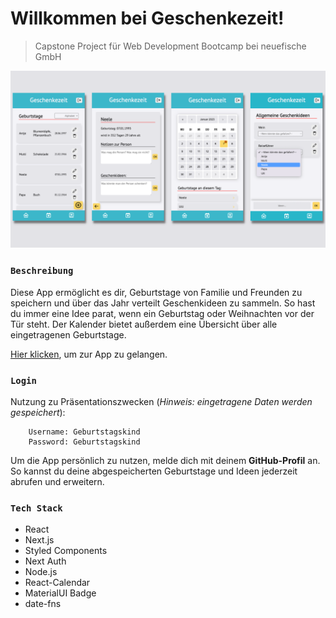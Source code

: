 # Willkommen bei Geschenkezeit!

> Capstone Project für Web Development Bootcamp bei neuefische GmbH

![Geschenkezeit Demo](/public/assets/Geschenkezeit_Demo.png)

### `Beschreibung`

Diese App ermöglicht es dir, Geburtstage von Familie und Freunden zu speichern und über das Jahr verteilt Geschenkideen zu sammeln. So hast du immer eine Idee parat, wenn ein Geburtstag oder Weihnachten vor der Tür steht. Der Kalender bietet außerdem eine Übersicht über alle eingetragenen Geburtstage.

[Hier klicken](https://capstone-project-geschenkezeit.vercel.app/), um zur App zu gelangen.

### `Login`

Nutzung zu Präsentationszwecken (_Hinweis: eingetragene Daten werden gespeichert_):

        Username: Geburtstagskind
        Password: Geburtstagskind

Um die App persönlich zu nutzen, melde dich mit deinem **GitHub-Profil** an. So kannst du deine abgespeicherten Geburtstage und Ideen jederzeit abrufen und erweitern.

### `Tech Stack`

- React
- Next.js
- Styled Components
- Next Auth
- Node.js
- React-Calendar
- MaterialUI Badge
- date-fns
